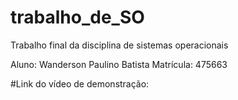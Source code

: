# trabalho_de_SO
Trabalho final da disciplina de sistemas operacionais

Aluno: Wanderson Paulino Batista
Matrícula: 475663

#Link do vídeo de demonstração: 
